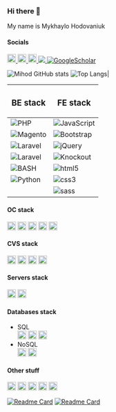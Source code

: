 ### Hi there 👋
My name is Mykhaylo Hodovaniuk


#### Socials
<span>
    <a href='https://www.linkedin.com/in/mikhaylo-hodovaniuk/' target="_blank">
        <img src="https://img.shields.io/badge/linkedin%20-%230077B5.svg?&style=for-the-badge&logo=linkedin&logoColor=white" title="linked" height="20px" />
    </a>
    <a href='https://www.hackerrank.com/profile/mishagodovanuk' target="_blank">
        <img src="https://img.shields.io/badge/-Hackerrank-2EC866?style=for-the-badge&logo=HackerRank&logoColor=white" title="hackerrank" height="20px" />
    </a>
    <a href='https://stackoverflow.com/users/7647290/decard' target="_blank">
        <img src="https://img.shields.io/badge/-Stack%20overflow-FE7A16?style=for-the-badge&logo=stack-overflow&logoColor=white" title="nginx" height="20px" />
    </a>
    <a href="mailto:mishagodovanuk@gmail.com">
        <img src="https://img.shields.io/badge/-Email-red?style=flat-square&logo=gmail&logoColor=white">
    </a>
    <a href='https://t.me/sever122345' target="_blank">
        <img alt='GoogleScholar' src='https://img.shields.io/badge/-Telegram-blue?style=flat&logo=telegram&logoColor=white&&color=0181FF'>
    </a>
</span>

![Mihod GitHub stats](https://github-readme-stats.vercel.app/api?username=mishagodovanuk&show_icons=true&theme=radical)
     ![Top Langs](https://github-readme-stats.vercel.app/api/top-langs/?username=mishagodovanuk&layout=compact)|

| <h3>BE stack</h3> | <h3>FE stack</h3> |
|-----------|-------------------|
| ![PHP](https://img.shields.io/badge/PHP-%23323330.svg?style=for-the-badge&logo=php&logoColor=white)  | ![JavaScript](https://img.shields.io/badge/javascript-%23FF2D20.svg?style=for-the-badge&logo=javascript&logoColor=%23F7DF1E)   |
| ![Magento](https://img.shields.io/badge/magento-%23FF2D20?style=for-the-badge&logo=magento&logoColor=ffdd54)   | ![Bootstrap](https://img.shields.io/badge/bootstrap-%23563D7C.svg?style=for-the-badge&logo=bootstrap&logoColor=white)    |
| ![Laravel](https://img.shields.io/badge/laravel-%23FF2D20.svg?style=for-the-badge&logo=laravel&logoColor=white)   | ![jQuery](https://img.shields.io/badge/jquery-%230769AD.svg?style=for-the-badge&logo=jquery&logoColor=white)   |
| ![Laravel](https://img.shields.io/badge/zend-%23FF2D20.svg?style=for-the-badge&logo=zend&logoColor=white)   | ![Knockout](https://img.shields.io/badge/knockout-%230769AD.svg?style=for-the-badge&logo=knockou&logoColor=white)   |
| ![BASH](https://img.shields.io/badge/BASH-%23323330.svg?style=for-the-badge&logo=shell&logoColor=white)  | ![html5](https://img.shields.io/badge/html5%20-%23E34F26.svg?&style=for-the-badge&logo=html5&logoColor=white)   |
| ![Python](https://img.shields.io/badge/python-%23323330?style=for-the-badge&logo=python&logoColor=white)  | ![css3](https://img.shields.io/badge/css3%20-%231572B6.svg?&style=for-the-badge&logo=css3&logoColor=white)   |
|           | ![sass](https://img.shields.io/badge/SASS%20-hotpink.svg?&style=for-the-badge&logo=SASS&logoColor=white)   |

#### OC stack
<span>
  <img src="https://img.shields.io/badge/Linux-%23323330.svg?style=for-the-badge&logo=linux&logoColor=white" title="linked" height="20px" />
  <img src="https://img.shields.io/badge/Ubuntu-%23FF2D20.svg?style=for-the-badge&logo=ubuntu&logoColor=white" title="linked" height="20px" />
  <img src="https://img.shields.io/badge/Kalilinux-%23323330.svg?style=for-the-badge&logo=kalilinux&logoColor=white" title="linked" height="20px" />
  <img src="https://img.shields.io/badge/manjaro-2EC866.svg?style=for-the-badge&logo=manjaro&logoColor=white" title="linked" height="20px" />
<img src="https://img.shields.io/badge/Windows-%230769AD.svg?style=for-the-badge&logo=windows&logoColor=white" title="linked" height="20px" />
</span>

#### CVS stack
<span>
  <img src="https://img.shields.io/badge/git%20-%23F05033.svg?&style=for-the-badge&logo=git&logoColor=white" title="linked" height="20px" />
  <img src="https://img.shields.io/badge/gitlab%20-%23181717.svg?&style=for-the-badge&logo=gitlab&logoColor=white" title="linked" height="20px" />
  <img src="https://img.shields.io/badge/github%20-%23121011.svg?&style=for-the-badge&logo=github&logoColor=white" title="linked" height="20px" />
  <img src="https://img.shields.io/badge/bitbucket%20-%230047B3.svg?&style=for-the-badge&logo=bitbucket&logoColor=white" title="linked" height="20px" />
</span>

#### Servers stack
<span>
    <img src="https://img.shields.io/badge/apache%20-%23D42029.svg?&style=for-the-badge&logo=apache&logoColor=white" title="apache" height="20px" />
    <img src="https://img.shields.io/badge/nginx%20-%23009639.svg?&style=for-the-badge&logo=nginx&logoColor=white" title="nginx" height="20px" />
</span>

#### Databases stack
- SQL
  <br><span>
  <img src="https://img.shields.io/badge/mysql-%2300f.svg?&style=for-the-badge&logo=mysql&logoColor=white" title="apache" height="20px" />
  <img src="https://img.shields.io/badge/Mariadb-%23009639.svg?&style=for-the-badge&logo=mariadb&logoColor=white" title="nginx" height="20px" />
  <img src="https://img.shields.io/badge/sqlite-%2307405e.svg?&style=for-the-badge&logo=sqlite&logoColor=white" title="nginx" height="20px" />
  </span>
- NoSQL
<br><span>
  <img src="https://img.shields.io/badge/elasticsearch-%2307405e.svg?&style=for-the-badge&logo=elasticsearch&logoColor=white" title="apache" height="20px" />
  <img src="https://img.shields.io/badge/Redis-%23D42029.svg?&style=for-the-badge&logo=redis&logoColor=white" title="nginx" height="20px" />
  </span>
#### Other stuff
<span>
  <img src="https://img.shields.io/badge/c%23%20-%23239120.svg?&style=for-the-badge&logo=c&logoColor=white" title="apache" height="20px" />
  <img src="https://img.shields.io/badge/docker-%230077B5.svg?&style=for-the-badge&logo=docker&logoColor=white" title="nginx" height="20px" />
  <img src="https://img.shields.io/badge/composer-%23121011.svg?&style=for-the-badge&logo=composer&logoColor=white" title="nginx" height="20px" />
  <img src="https://img.shields.io/badge/yarn-FE7A16.svg?&style=for-the-badge&logo=yarn&logoColor=white" title="nginx" height="20px" />
  <img src="https://img.shields.io/badge/npm-%2300f.svg?&style=for-the-badge&logo=npm&logoColor=white" title="nginx" height="20px" />
  </span>

[![Readme Card](https://github-readme-stats.vercel.app/api/pin/?username=mishagodovanuk&repo=Terminator)](https://github.com/mishagodovanuk/Terminator)
[![Readme Card](https://github-readme-stats.vercel.app/api/pin/?username=mishagodovanuk&repo=Telbot)](https://github.com/mishagodovanuk/telbot)

